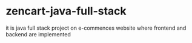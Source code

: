 # zencart-java-full-stack
it is java full stack project on e-commences website where frontend and backend are implemented 
